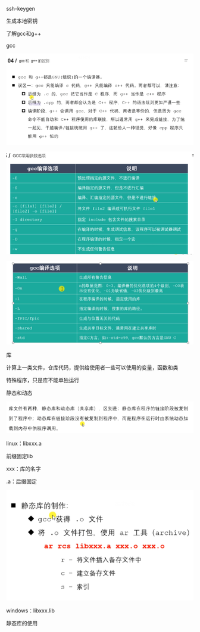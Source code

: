 ssh-keygen

生成本地密钥



了解gcc和g++



gcc

![image-20220425105314736](../img/image-20220425105314736.png)



![image-20220425105355041](../img/image-20220425105355041.png)





![image-20220425105707649](../img/image-20220425105707649.png)



库

计算上一类文件，仓库代码，提供给使用者一些可以使用的变量，函数和类

特殊程序，只是库不能单独运行

静态和动态

![image-20220425105955032](../img/image-20220425105955032.png)



linux：libxxx.a

前缀固定lib

xxx：库的名字

.a：后缀固定

![image-20220425110427560](../img/image-20220425110427560.png)

windows：libxxx.lib



静态库的使用

